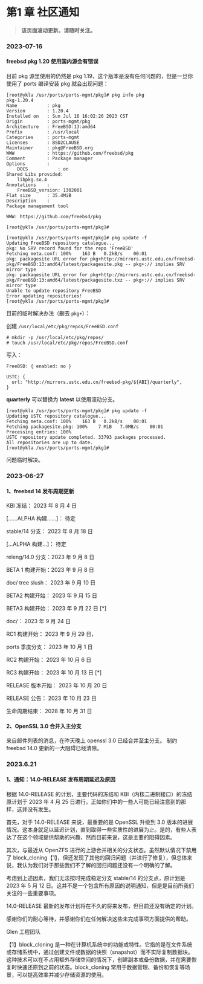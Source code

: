 # 第1 章 社区通知

> **该页面滚动更新。请随时关注。**

### 2023-07-16

#### freebsd pkg 1.20 使用国内源会有错误

目前 pkg 源里使用的仍然是 pkg 1.19，这个版本是没有任何问题的，但是​一旦你使用了 ports 编译安装 pkg 就会出现问题：

```
[root@ykla /usr/ports/ports-mgmt/pkg]# pkg info pkg
pkg-1.20.4
Name           : pkg
Version        : 1.20.4
Installed on   : Sun Jul 16 16:02:26 2023 CST
Origin         : ports-mgmt/pkg
Architecture   : FreeBSD:13:amd64
Prefix         : /usr/local
Categories     : ports-mgmt
Licenses       : BSD2CLAUSE
Maintainer     : pkg@FreeBSD.org
WWW            : https://github.com/freebsd/pkg
Comment        : Package manager
Options        :
	DOCS           : on
Shared Libs provided:
	libpkg.so.4
Annotations    :
	FreeBSD_version: 1302001
Flat size      : 35.4MiB
Description    :
Package management tool

WWW: https://github.com/freebsd/pkg

[root@ykla /usr/ports/ports-mgmt/pkg]# 
```

```
[root@ykla /usr/ports/ports-mgmt/pkg]# pkg update -f
Updating FreeBSD repository catalogue...
pkg: No SRV record found for the repo 'FreeBSD'
Fetching meta.conf: 100%    163 B   0.2kB/s    00:01    
pkg: packagesite URL error for pkg+http://mirrors.ustc.edu.cn/freebsd-pkg/FreeBSD:13:amd64/latest/packagesite.pkg -- pkg+:// implies SRV mirror type
pkg: packagesite URL error for pkg+http://mirrors.ustc.edu.cn/freebsd-pkg/FreeBSD:13:amd64/latest/packagesite.txz -- pkg+:// implies SRV mirror type
Unable to update repository FreeBSD
Error updating repositories!
[root@ykla /usr/ports/ports-mgmt/pkg]# 
```

目前的临时解决办法（删去 `pkg+`）：

创建 `/usr/local/etc/pkg/repos/FreeBSD.conf`

```
# mkdir -p /usr/local/etc/pkg/repos/
# touch /usr/local/etc/pkg/repos/FreeBSD.conf
```

写入：

```
FreeBSD: { enabled: no }

USTC: {
  url: "http://mirrors.ustc.edu.cn/freebsd-pkg/${ABI}/quarterly",
}
```

**quarterly** 可以替换为 **latest** 以使用滚动分支。

```
[root@ykla /usr/ports/ports-mgmt/pkg]# pkg update -f
Updating USTC repository catalogue...
Fetching meta.conf: 100%    163 B   0.2kB/s    00:01    
Fetching packagesite.pkg: 100%    7 MiB   7.0MB/s    00:01    
Processing entries: 100%
USTC repository update completed. 33793 packages processed.
All repositories are up to date.
[root@ykla /usr/ports/ports-mgmt/pkg]# 
```

问题临时解决。

### 2023-06-27

#### 1、freebsd 14 发布周期更新

KBI 冻结： 2023 年 8 月 4 日

\[......ALPHA 构建......]： 待定

stable/14 分支： 2023 年 8 月 18 日

\[...ALPHA 构建...]： 待定

releng/14.0 分支：2023 年 9 月 8 日

BETA 1 构建开始：2023 年 9 月 8 日

doc/ tree slush： 2023 年 9 月 10 日

BETA2 构建开始： 2023 年 9 月 15 日

BETA3 构建开始： 2023 年 9 月 22 日 \[\*]

doc/： 2023 年 9 月 24 日

RC1 构建开始： 2023 年 9 月 29 日，

ports 季度分支： 2023 年 10 月 1 日

RC2 构建开始： 2023 年 10 月 6 日

RC3 构建开始： 2023 年 10 月 13 日 \[\*]

RELEASE 版本开始： 2023 年 10 月 20 日

RELEASE 公告： 2023 年 10 月 23 日

生命周期结束： 2028 年 10 月 31 日

#### 2、OpenSSL 3.0 合并入主分支

来自邮件列表的消息，在昨天晚上 openssl 3.0 已经合并至主分支。​ 制约 freebsd 14.0 更新的一大阻碍已经清除。

### 2023.6.21

#### 1、通知：14.0-RELEASE 发布周期延迟及原因

根据 14.0-RELEASE 的计划，主要代码的冻结和 KBI（内核二进制接口）的冻结原计划于 2023 年 4 月 25 日进行。正如你们中的一些人可能已经注意到的那样，这并没有发生。

首先，对于 14.0-RELEASE 来说，最重要的是 OpenSSL 升级到 3.0 版本的进展情况。这本身就足以延迟计划，直到取得一些实质性的进展为止。是的，有些人表达了在这个领域提供帮助的兴趣，然而目前来说，这是主要的阻碍因素。

其次，与最近从 OpenZFS 进行的上游合并相关的分支状态。虽然默认情况下禁用了 block\_cloning【1】，但还发现了其他的回归问题（并进行了修复），但总体来说，我认为我们对于那些我们不了解的回归问题还没有一个明确的了解。

考虑到上述因素，我们无法按时完成稳定分支 stable/14 的分支点，原计划是 2023 年 5 月 12 日。这并不是一个包含所有原因的说明通知，但是是目前所我们关注的一些重要事项。

14.0-RELEASE 最新的发布计划将在不久的将来发布，但目前还没有确定的计划。

感谢你们的耐心等待，并感谢你们在任何解决这些未完成事项方面提供的帮助。

Glen 工程团队

【1】block\_cloning 是一种在计算机系统中的功能或特性。它指的是在文件系统或存储系统中，通过创建文件或数据的快照（snapshot）而不实际复制数据块。这种技术可以在不占用额外存储空间的情况下，创建副本或备份数据，并在需要恢复时快速还原到之前的状态。block\_cloning 常用于数据管理、备份和恢复等场景，可以提高效率并减少存储资源的使用。
